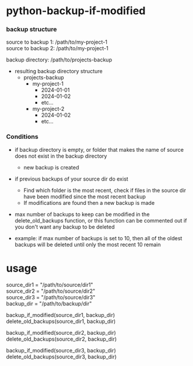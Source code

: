 # python-backup-if-modified

### backup structure
source to backup 1: /path/to/my-project-1\
source to backup 2: /path/to/my-project-1

backup directory: /path/to/projects-backup

- resulting backup directory structure
  - projects-backup
    - my-project-1
      - 2024-01-01
      - 2024-01-02
      - etc...
    - my-project-2
      - 2024-01-02
      - etc...

### Conditions
* if backup directory is empty, or folder that makes the name of source does not exist in the backup directory
  * new backup is created

* if previous backups of your source dir do exist
  * Find which folder is the most recent, check if files in the source dir have been modified since the most recent backup
  * If modifications are found then a new backup is made

 * max number of backups to keep can be modified in the delete_old_backups function, or this function can be commented out if you don't want any backup to be deleted
 * example: if max number of backups is set to 10, then all of the oldest backups will be deleted until only the most recent 10 remain

# usage
source_dir1 = "/path/to/source/dir1"\
source_dir2 = "/path/to/source/dir2"\
source_dir3 = "/path/to/source/dir3"\
backup_dir = "/path/to/backup/dir"

backup_if_modified(source_dir1, backup_dir)\
delete_old_backups(source_dir1, backup_dir)

backup_if_modified(source_dir2, backup_dir)\
delete_old_backups(source_dir2, backup_dir)

backup_if_modified(source_dir3, backup_dir)\
delete_old_backups(source_dir3, backup_dir)
